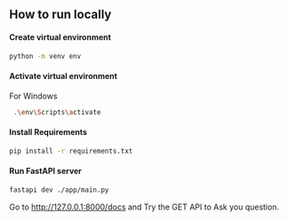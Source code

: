 ## How to run locally

#### Create virtual environment
```bash
python -m venv env
```

#### Activate virtual environment
For Windows
```bash
 .\env\Scripts\activate
```

#### Install Requirements
```bash
pip install -r requirements.txt
```

#### Run FastAPI server
```bash
fastapi dev ./app/main.py
```

Go to http://127.0.0.1:8000/docs and Try the GET API to Ask you question.
